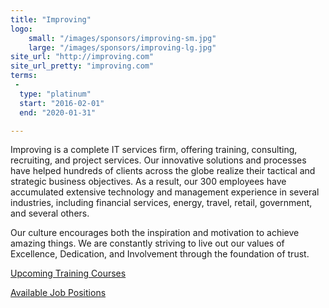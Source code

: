 ```yaml
---
title: "Improving"
logo:
    small: "/images/sponsors/improving-sm.jpg"
    large: "/images/sponsors/improving-lg.jpg"
site_url: "http://improving.com"
site_url_pretty: "improving.com"
terms:
 -
  type: "platinum"
  start: "2016-02-01"
  end: "2020-01-31"

---
```


Improving is a complete IT services firm, offering training, consulting, recruiting, and project services. Our innovative solutions and processes have helped hundreds of clients across the globe realize their tactical and strategic business objectives. As a result, our 300 employees have accumulated extensive technology and management experience in several industries, including financial services, energy, travel, retail, government, and several others.
<!--more-->

Our culture encourages both the inspiration and motivation to achieve amazing things. We are constantly striving to live out our values of Excellence, Dedication, and Involvement through the foundation of trust.

[Upcoming Training Courses](http://improving.com/location/houston)

[Available Job Positions](http://improving.com/careers)

